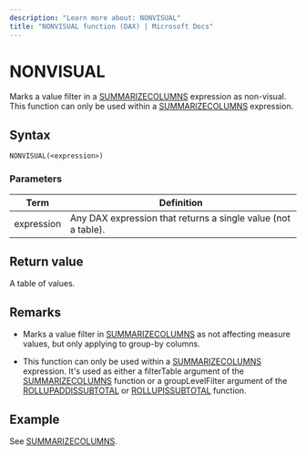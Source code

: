 ```yaml
---
description: "Learn more about: NONVISUAL"
title: "NONVISUAL function (DAX) | Microsoft Docs"
---
```

# NONVISUAL

Marks a value filter in a [SUMMARIZECOLUMNS](summarizecolumns-function-dax.md) expression as non-visual. This function can only be used within a [SUMMARIZECOLUMNS](summarizecolumns-function-dax.md) expression.

## Syntax  
  
```dax
NONVISUAL(<expression>)
```
  
### Parameters  

|Term|Definition|  
|--------|--------------|  
|expression|Any DAX expression that returns a single value (not a table).|

## Return value

A table of values.
  
## Remarks  

- Marks a value filter in [SUMMARIZECOLUMNS](summarizecolumns-function-dax.md) as not affecting measure values, but only applying to group-by columns.

- This function can only be used within a [SUMMARIZECOLUMNS](summarizecolumns-function-dax.md) expression. It's used as either a filterTable argument of the [SUMMARIZECOLUMNS](summarizecolumns-function-dax.md) function or a groupLevelFilter argument of the [ROLLUPADDISSUBTOTAL](rollupaddissubtotal-function-dax.md) or [ROLLUPISSUBTOTAL](rollupissubtotal-function-dax.md) function.

## Example

See [SUMMARIZECOLUMNS](summarizecolumns-function-dax.md).
